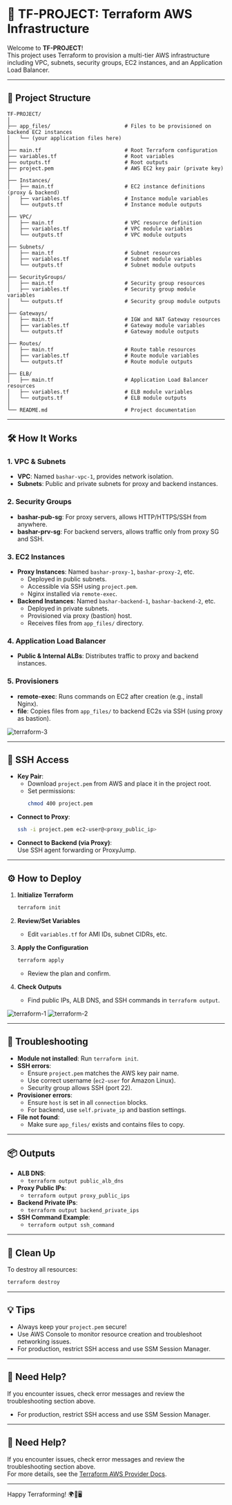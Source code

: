 # 🚀 TF-PROJECT: Terraform AWS Infrastructure

Welcome to **TF-PROJECT**!  
This project uses Terraform to provision a multi-tier AWS infrastructure including VPC, subnets, security groups, EC2 instances, and an Application Load Balancer.

---

## 📁 Project Structure

```
TF-PROJECT/
│
├── app_files/                        # Files to be provisioned on backend EC2 instances
│   └── (your application files here)
│
├── main.tf                           # Root Terraform configuration
├── variables.tf                      # Root variables
├── outputs.tf                        # Root outputs
├── project.pem                       # AWS EC2 key pair (private key)
│
├── Instances/
│   ├── main.tf                       # EC2 instance definitions (proxy & backend)
│   ├── variables.tf                  # Instance module variables
│   └── outputs.tf                    # Instance module outputs
│
├── VPC/
│   ├── main.tf                       # VPC resource definition
│   ├── variables.tf                  # VPC module variables
│   └── outputs.tf                    # VPC module outputs
│
├── Subnets/
│   ├── main.tf                       # Subnet resources
│   ├── variables.tf                  # Subnet module variables
│   └── outputs.tf                    # Subnet module outputs
│
├── SecurityGroups/
│   ├── main.tf                       # Security group resources
│   ├── variables.tf                  # Security group module variables
│   └── outputs.tf                    # Security group module outputs
│
├── Gateways/
│   ├── main.tf                       # IGW and NAT Gateway resources
│   ├── variables.tf                  # Gateway module variables
│   └── outputs.tf                    # Gateway module outputs
│
├── Routes/
│   ├── main.tf                       # Route table resources
│   ├── variables.tf                  # Route module variables
│   └── outputs.tf                    # Route module outputs
│
├── ELB/
│   ├── main.tf                       # Application Load Balancer resources
│   ├── variables.tf                  # ELB module variables
│   └── outputs.tf                    # ELB module outputs
│
└── README.md                         # Project documentation
```

---

## 🛠️ How It Works

### 1. **VPC & Subnets**
- **VPC**: Named `bashar-vpc-1`, provides network isolation.
- **Subnets**: Public and private subnets for proxy and backend instances.

### 2. **Security Groups**
- **bashar-pub-sg**: For proxy servers, allows HTTP/HTTPS/SSH from anywhere.
- **bashar-prv-sg**: For backend servers, allows traffic only from proxy SG and SSH.

### 3. **EC2 Instances**
- **Proxy Instances**: Named `bashar-proxy-1`, `bashar-proxy-2`, etc.  
  - Deployed in public subnets.
  - Accessible via SSH using `project.pem`.
  - Nginx installed via `remote-exec`.
- **Backend Instances**: Named `bashar-backend-1`, `bashar-backend-2`, etc.  
  - Deployed in private subnets.
  - Provisioned via proxy (bastion) host.
  - Receives files from `app_files/` directory.

### 4. **Application Load Balancer**
- **Public & Internal ALBs**: Distributes traffic to proxy and backend instances.

### 5. **Provisioners**
- **remote-exec**: Runs commands on EC2 after creation (e.g., install Nginx).
- **file**: Copies files from `app_files/` to backend EC2s via SSH (using proxy as bastion).

![terraform-3](https://github.com/user-attachments/assets/c4c3cca4-9e5e-41de-8b62-8e9a2f93db1a)


---

## 🔑 SSH Access

- **Key Pair**:  
  - Download `project.pem` from AWS and place it in the project root.
  - Set permissions:  
    ```sh
    chmod 400 project.pem
    ```
- **Connect to Proxy**:  
  ```sh
  ssh -i project.pem ec2-user@<proxy_public_ip>
  ```
- **Connect to Backend (via Proxy)**:  
  Use SSH agent forwarding or ProxyJump.

---

## ⚙️ How to Deploy

1. **Initialize Terraform**  
   ```sh
   terraform init
   ```

2. **Review/Set Variables**  
   - Edit `variables.tf` for AMI IDs, subnet CIDRs, etc.

3. **Apply the Configuration**  
   ```sh
   terraform apply
   ```
   - Review the plan and confirm.

4. **Check Outputs**  
   - Find public IPs, ALB DNS, and SSH commands in `terraform output`.

![terraform-1](https://github.com/user-attachments/assets/2f7a50fa-b987-4e96-a547-8e69ef45641d)
![terraform-2](https://github.com/user-attachments/assets/e3457226-2660-4c04-aaa3-4aaeb2bdbfb8)


---

## 📝 Troubleshooting

- **Module not installed**: Run `terraform init`.
- **SSH errors**:  
  - Ensure `project.pem` matches the AWS key pair name.
  - Use correct username (`ec2-user` for Amazon Linux).
  - Security group allows SSH (port 22).
- **Provisioner errors**:  
  - Ensure `host` is set in all `connection` blocks.
  - For backend, use `self.private_ip` and bastion settings.
- **File not found**:  
  - Make sure `app_files/` exists and contains files to copy.

---

## 📦 Outputs

- **ALB DNS**:  
  - `terraform output public_alb_dns`
- **Proxy Public IPs**:  
  - `terraform output proxy_public_ips`
- **Backend Private IPs**:  
  - `terraform output backend_private_ips`
- **SSH Command Example**:  
  - `terraform output ssh_command`

---

## 🧹 Clean Up

To destroy all resources:
```sh
terraform destroy
```

---

## 💡 Tips

- Always keep your `project.pem` secure!
- Use AWS Console to monitor resource creation and troubleshoot networking issues.
- For production, restrict SSH access and use SSM Session Manager.

---

## 🙋 Need Help?

If you encounter issues, check error messages and review the troubleshooting section above.  
- For production, restrict SSH access and use SSM Session Manager.

---

## 🙋 Need Help?

If you encounter issues, check error messages and review the troubleshooting section above.  
For more details, see the [Terraform AWS Provider Docs](https://registry.terraform.io/providers/hashicorp/aws/latest/docs).

---

Happy Terraforming! 🌍🚦🖥️
